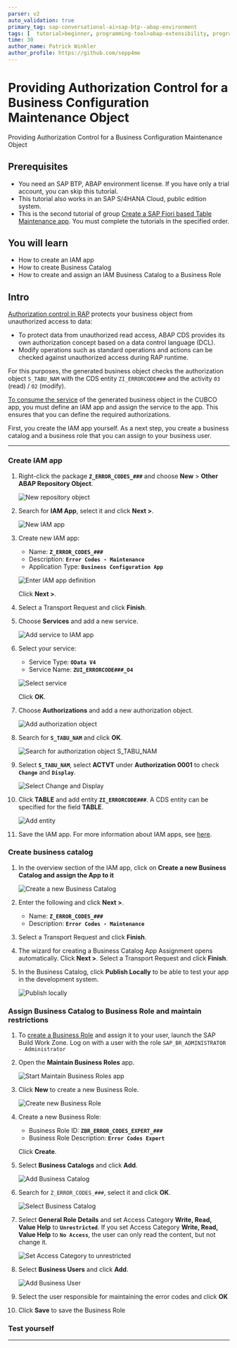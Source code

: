```yaml
---
parser: v2
auto_validation: true
primary_tag: sap-conversational-ai>sap-btp--abap-environment
tags: [  tutorial>beginner, programming-tool>abap-extensibility, programming-tool>abap-development, sap-conversational-ai>abap-platform, software-product-function>sap-s-4hana-cloud--abap-environment  ]
time: 30
author_name: Patrick Winkler
author_profile: https://github.com/sepp4me
---
```


# Providing Authorization Control for a Business Configuration Maintenance Object
<!-- description --> Providing Authorization Control for a Business Configuration Maintenance Object

## Prerequisites  
- You need an SAP BTP, ABAP environment license. If you have only a trial account, you can skip this tutorial.
- This tutorial also works in an SAP S/4HANA Cloud, public edition system.
- This is the second tutorial of group [Create a SAP Fiori based Table Maintenance app](group.abap-env-factory). You must complete the tutorials in the specified order.


## You will learn  
- How to create an IAM app
- How to create Business Catalog
- How to create and assign an IAM Business Catalog to a Business Role

## Intro
[Authorization control in RAP](https://help.sap.com/viewer/923180ddb98240829d935862025004d6/Cloud/en-US/375a8124b22948688ac1c55297868d06.html) protects your business object from unauthorized access to data:

 - To protect data from unauthorized read access, ABAP CDS provides its own authorization concept based on a data control language (DCL).
 - Modify operations such as standard operations and actions can be checked against unauthorized access during RAP runtime.

For this purposes, the generated business object checks the authorization object `S_TABU_NAM` with the CDS entity `ZI_ERRORCODE###` and the activity `03` (read) / `02` (modify).

[To consume the service](https://help.sap.com/docs/btp/sap-abap-development-user-guide/consuming-services-in-ui) of the generated business object in the CUBCO app, you must define an IAM app and assign the service to the app. This ensures that you can define the required authorizations.

First, you create the IAM app yourself. As a next step, you create a business catalog and a business role that you can assign to your business user.

---
### Create IAM app


  1. Right-click the package **`Z_ERROR_CODES_###`** and choose **New** > **Other ABAP Repository Object**.

      ![New repository object](e.png)

  2. Search for **IAM App**, select it and click **Next >**.

      ![New IAM app](iam.png)

  3. Create new IAM app:
      - Name: **`Z_ERROR_CODES_###`**
      - Description: **`Error Codes - Maintenance`**
      - Application Type: **`Business Configuration App`**

     ![Enter IAM app definition](iam2.png)

      Click **Next >**.

  4. Select a Transport Request and click **Finish**.

  5. Choose **Services** and add a new service.

      ![Add service to IAM app](iam4.png)

  6. Select your service:
      - Service Type: **`OData V4`**
      - Service Name: **`ZUI_ERRORCODE###_O4`**

     ![Select service](iam5.png)

      Click **OK**.

  7. Choose **Authorizations** and add a new authorization object.

      ![Add authorization object](iam6.png)

  8. Search for **`S_TABU_NAM`** and click **OK**.

      ![Search for authorization object S_TABU_NAM](iam7.png)

  9. Select **`S_TABU_NAM`**, select **ACTVT** under **Authorization 0001** to check **`Change`** and **`Display`**.

      ![Select Change and Display](iam8.png)

 10. Click **TABLE** and add entity **`ZI_ERRORCODE###`**. A CDS entity can be specified for the field **TABLE**.

      ![Add entity](iam9a.png)

 11. Save the IAM app. For more information about IAM apps, see [here](https://help.sap.com/viewer/5371047f1273405bb46725a417f95433/Cloud/en-US/032faaf4f9184484ba9295c81756e831.html).



### Create business catalog


  1. In the overview section of the IAM app, click on **Create a new Business Catalog and assign the App to it**

      ![Create a new Business Catalog](iam0.png)
  2. Enter the following and click **Next >**.

      - Name: **`Z_ERROR_CODES_###`**
      - Description: **`Error Codes - Maintenance`**

  3. Select a Transport Request and click **Finish**.

  4. The wizard for creating a Business Catalog App Assignment opens automatically. Click **Next >**. Select a Transport Request and click **Finish**.

  5. In the Business Catalog, click **Publish Locally** to be able to test your app in the development system.

      ![Publish locally](bc10.png)


### Assign Business Catalog to Business Role and maintain restrictions


  1. To [create a Business Role](https://help.sap.com/docs/BTP/65de2977205c403bbc107264b8eccf4b/8ffb880eafec4078a1e5051227cb64b1.html) and assign it to your user, launch the SAP Build Work Zone. Log on with a user with the role `SAP_BR_ADMINISTRATOR - Administrator`

  2. Open the **Maintain Business Roles** app.

      ![Start Maintain Business Roles app](fiori4.png)

  3. Click **New** to create a new Business Role.

      ![Create new Business Role](fiori5.png)

  4. Create a new Business Role:
      - Business Role ID: **`ZBR_ERROR_CODES_EXPERT_###`**
      - Business Role Description: **`Error Codes Expert`**

      Click **Create**.

  5. Select **Business Catalogs** and click **Add**.

      ![Add Business Catalog](fiori7.png)


  6. Search for `Z_ERROR_CODES_###`, select it and click **OK**.

      ![Select Business Catalog](fiori8.png)

  7. Select **General Role Details** and set Access Category **Write, Read, Value Help** to **`Unrestricted`**. If you set Access Category **Write, Read, Value Help** to **`No Access`**, the user can only read the content, but not change it.

     ![Set Access Category to unrestricted](fiori9.png)

8. Select **Business Users** and click **Add**.

     ![Add Business User](fiori10.png)

9. Select the user responsible for maintaining the error codes and click **OK**

10. Click **Save** to save the Business Role


### Test yourself



---

